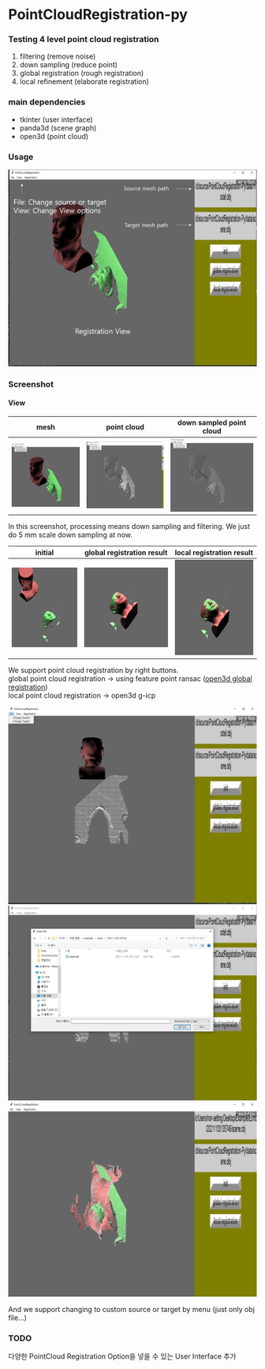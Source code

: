 # PointCloudRegistration-py

### Testing 4 level point cloud registration 
1. filtering (remove noise)
2. down sampling (reduce point)
3. global registration (rough registration)
4. local refinement (elaborate registration)

### main dependencies
- tkinter (user interface)
- panda3d (scene graph)
- open3d (point cloud)

### Usage
![](https://github.com/eunwonki/PointCloudRegistration-Py/blob/main/data/Screenshot/13.png?raw=true)
     
### Screenshot    

#### View   
   
| mesh                                                                                                 | point cloud                                                                                          | down sampled point cloud                                                                             |
|------------------------------------------------------------------------------------------------------|------------------------------------------------------------------------------------------------------|------------------------------------------------------------------------------------------------------|
| ![](https://github.com/eunwonki/PointCloudRegistration-Py/blob/main/data/Screenshot/10.JPG?raw=true) | ![](https://github.com/eunwonki/PointCloudRegistration-Py/blob/main/data/Screenshot/11.JPG?raw=true) | ![](https://github.com/eunwonki/PointCloudRegistration-Py/blob/main/data/Screenshot/12.JPG?raw=true) |
       

In this screenshot, processing means down sampling and filtering.
We just do 5 mm scale down sampling at now.

|initial|global registration result| local registration result        |
|----------|---------|----------------------------------|
|![](https://github.com/eunwonki/PointCloudRegistration-Py/blob/main/data/Screenshot/3.PNG?raw=true)|![](https://github.com/eunwonki/PointCloudRegistration-Py/blob/main/data/Screenshot/4.PNG?raw=true)|![](https://github.com/eunwonki/PointCloudRegistration-Py/blob/main/data/Screenshot/5.PNG?raw=true)|

We support point cloud registration by right buttons.    
global point cloud registration -> using feature point ransac ([open3d global registration](http://www.open3d.org/docs/0.12.0/tutorial/pipelines/global_registration.html))     
local point cloud registration -> open3d g-icp

![](https://github.com/eunwonki/PointCloudRegistration-Py/blob/main/data/Screenshot/14.JPG?raw=true)
![](https://github.com/eunwonki/PointCloudRegistration-Py/blob/main/data/Screenshot/15.JPG?raw=true)
![](https://github.com/eunwonki/PointCloudRegistration-Py/blob/main/data/Screenshot/16.JPG?raw=true)

And we support changing to custom source or target by menu (just only obj file...)


### TODO
다양한 PointCloud Registration Option을 넣을 수 있는 User Interface 추가
